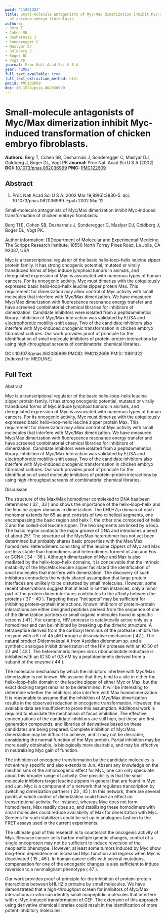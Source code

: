 ```yaml
---
pmid: '11891322'
title: Small-molecule antagonists of Myc/Max dimerization inhibit Myc-induced transformation
  of chicken embryo fibroblasts.
authors:
- Berg T
- Cohen SB
- Desharnais J
- Sonderegger C
- Maslyar DJ
- Goldberg J
- Boger DL
- Vogt PK
journal: Proc Natl Acad Sci U S A
year: '2002'
full_text_available: true
full_text_extraction_method: html
pmcid: PMC122609
doi: 10.1073/pnas.062036999
---
```


# Small-molecule antagonists of Myc/Max dimerization inhibit Myc-induced transformation of chicken embryo fibroblasts.
**Authors:** Berg T, Cohen SB, Desharnais J, Sonderegger C, Maslyar DJ, Goldberg J, Boger DL, Vogt PK
**Journal:** Proc Natl Acad Sci U S A (2002)
**DOI:** [10.1073/pnas.062036999](https://doi.org/10.1073/pnas.062036999)
**PMC:** [PMC122609](https://www.ncbi.nlm.nih.gov/pmc/articles/PMC122609/)

## Abstract

1. Proc Natl Acad Sci U S A. 2002 Mar 19;99(6):3830-5. doi:
10.1073/pnas.062036999.  Epub 2002 Mar 12.

Small-molecule antagonists of Myc/Max dimerization inhibit Myc-induced 
transformation of chicken embryo fibroblasts.

Berg T(1), Cohen SB, Desharnais J, Sonderegger C, Maslyar DJ, Goldberg J, Boger 
DL, Vogt PK.

Author information:
(1)Department of Molecular and Experimental Medicine, The Scripps Research 
Institute, 10550 North Torrey Pines Road, La Jolla, CA 92037, USA.

Myc is a transcriptional regulator of the basic helix-loop-helix leucine zipper 
protein family. It has strong oncogenic potential, mutated or virally transduced 
forms of Myc induce lymphoid tumors in animals, and deregulated expression of 
Myc is associated with numerous types of human cancers. For its oncogenic 
activity, Myc must dimerize with the ubiquitously expressed basic 
helix-loop-helix leucine zipper protein Max. This requirement for dimerization 
may allow control of Myc activity with small molecules that interfere with 
Myc/Max dimerization. We have measured Myc/Max dimerization with fluorescence 
resonance energy transfer and have screened combinatorial chemical libraries for 
inhibitors of dimerization. Candidate inhibitors were isolated from a 
peptidomimetics library. Inhibition of Myc/Max interaction was validated by 
ELISA and electrophoretic mobility-shift assay. Two of the candidate inhibitors 
also interfere with Myc-induced oncogenic transformation in chicken embryo 
fibroblast cultures. Our work provides proof of principle for the identification 
of small molecule inhibitors of protein-protein interactions by using 
high-throughput screens of combinatorial chemical libraries.

DOI: 10.1073/pnas.062036999
PMCID: PMC122609
PMID: 11891322 [Indexed for MEDLINE]

## Full Text

Abstract

Myc is a transcriptional regulator of the basic helix–loop–helix leucine zipper protein family. It has strong oncogenic potential, mutated or virally transduced forms of Myc induce lymphoid tumors in animals, and deregulated expression of Myc is associated with numerous types of human cancers. For its oncogenic activity, Myc must dimerize with the ubiquitously expressed basic helix–loop–helix leucine zipper protein Max. This requirement for dimerization may allow control of Myc activity with small molecules that interfere with Myc/Max dimerization. We have measured Myc/Max dimerization with fluorescence resonance energy transfer and have screened combinatorial chemical libraries for inhibitors of dimerization. Candidate inhibitors were isolated from a peptidomimetics library. Inhibition of Myc/Max interaction was validated by ELISA and electrophoretic mobility-shift assay. Two of the candidate inhibitors also interfere with Myc-induced oncogenic transformation in chicken embryo fibroblast cultures. Our work provides proof of principle for the identification of small molecule inhibitors of protein–protein interactions by using high-throughput screens of combinatorial chemical libraries.

Discussion

The structure of the Max/Max homodimer complexed to DNA has been determined ( 32 , 33 ) and shows the importance of the helix–loop–helix and the leucine zipper domains in dimerization. The bHLHZip domain of each monomer extends for 65 aa and consists of two α-helical segments, one encompassing the basic region and helix 1, the other one composed of helix 2 and the coiled-coil leucine zipper. The two segments are linked by a loop. The basic region contacts the major groove of DNA and introduces a bend of about 25°. The structure of the Myc/Max heterodimer has not yet been determined but probably shares basic properties with the Max/Max homodimer. Heterodimers consisting of the leucine zippers of Myc and Max are less stable than homodimers and heterodimers formed of Jun and Fos or GCN4 ( 34 – 36 ). Although dimerization of Myc and Max is also mediated by the helix–loop–helix domains, it is conceivable that the intrinsic instability of the Myc/Max leucine zipper facilitated the identification of small molecules that interfere with dimerization. The discovery of such inhibitors contradicts the widely shared assumption that large protein interfaces are unlikely to be disturbed by small molecules. However, some recent observations suggest that at least in certain instances, only a minor part of the protein dimer interfaces contributes to the affinity between the proteins ( 37 – 40 ). Targeting these “hot spots” may be sufficient for inhibiting protein–protein interactions. Known inhibitors of protein–protein interactions are either designed peptides derived from the sequence of one of the dimerization partners or small organic molecules found in specific screens ( 41 ). For example, HIV protease is catalytically active only as a homodimer and can be inhibited by breaking up the dimeric structure. A tetrapeptide derived from the carboxyl terminus of the protease inhibits the enzyme with a K i of 45 μM through a dissociative mechanism ( 42 ). The natural product Didemnaketal A from Ascidian didemnum sp. and a synthetic analogue inhibit dimerization of the HIV protease with an IC 50 of 2.1 μM ( 43 ). The heterodimeric herpes virus ribonucleotide reductase is inhibited with an IC 50 of 0.3 nM by a peptidomimetic derived from a subunit of the enzyme ( 44 ).

The molecular mechanism by which the inhibitors interfere with Myc/Max dimerization is not known. We assume that they bind to a site in either the helix–loop–helix domain or the leucine zipper of either Myc or Max, but the exact docking target remains to be determined. It will be interesting to determine whether the inhibitors also interfere with Max homodimerization. It is reasonable to assume that the inhibition of Myc/Max dimerization results in the observed reduction in oncogenic transformation. However, the available data are insufficient to prove this assumption. Additional work is required to elucidate the mechanism of focus inhibition. The effective concentrations of the candidate inhibitors are still high, but these are first-generation compounds, and libraries of derivatives based on these candidates are being prepared. Complete inhibition of Myc/Max dimerization may be difficult to achieve, and it may not be desirable, considering the normal function of the Myc protein. Partial inhibition may be more easily obtainable, is biologically more desirable, and may be effective in neutralizing Myc gain of function.

The inhibition of oncogenic transformation by the candidate molecules is not entirely specific and also extends to Jun. Absent any knowledge on the mechanisms of the antioncogenic effect for Myc, one can only speculate about this broader range of activity. One possibility is that the small molecule inhibitors target leucine zippers in general that are found in Myc and Jun. Myc is a component of a network that regulates transcription by switching dimerization partners ( 23 , 45 ). In this network, there are several points at which control of dimerization could have an effect on transcriptional activity. For instance, whereas Myc does not form homodimers, Max readily does so, and stabilizing these homodimers with small molecules could reduce availability of Max for dimerization with Myc. Screens for such stabilizers could be set up in analogous fashion to the FRET assays used in the current experiments.

The ultimate goal of this research is to counteract the oncogenic activity of Myc. Because cancer cells harbor multiple genetic changes, control of a single oncoprotein may not be sufficient to induce reversion of the neoplastic phenotype. However, at least some tumors induced by Myc show long-term dependence on increased Myc function and regress when Myc is deactivated ( 15 , 46 ). In human cancer cells with several mutations, compensation for one of the oncogenic changes is also sufficient to induce reversion to a nonmalignant phenotype ( 47 ).

Our work provides proof of principle for the inhibition of protein–protein interactions between bHLHZip proteins by small molecules. We have demonstrated that a high-throughput screen for inhibitors of Myc/Max interactions in vitro can identify small nonpeptidic molecules that interfere with c-Myc-induced transformation of CEF. The extension of this approach using derivative chemical libraries could result in the identification of more potent inhibitory molecules.
